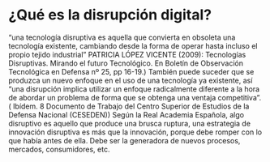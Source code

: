 # ¿Qué es la disrupción digital?

“una tecnología disruptiva es aquella que convierta en obsoleta una tecnología existente, cambiando desde la forma de operar hasta incluso el propio tejido industrial” PATRICIA LÓPEZ VICENTE (2009): Tecnologías Disruptivas. Mirando el futuro Tecnológico. En Boletín de Observación Tecnológica en Defensa nº 25, pp 16-19.) También puede suceder que se produzca un nuevo enfoque en el uso de una tecnología ya existente, así “una disrupción implica utilizar un enfoque radicalmente diferente a la hora de abordar un problema de forma que se obtenga una ventaja competitiva”. ( Ibídem. 8 Documento de Trabajo del Centro Superior de Estudios de la Defensa Nacional (CESEDEN))
Según la Real Academia Española, algo disruptivo es aquello que produce una brusca ruptura, una estrategia de innovación disruptiva es más que la innovación, porque debe romper con lo que había antes de ella. Debe ser la generadora de nuevos procesos, mercados, consumidores, etc.
